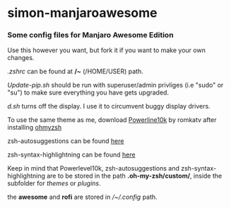 # simon-manjaroawesome
<h3>Some config files for Manjaro Awesome Edition</h3>

Use this however you want, but fork it if you want to make your own changes.

<i>.zshrc</i> can be found at <b>/~</b> (/HOME/USER) path.

<i>Update-pip.sh</i> should be run with superuser/admin privliges (i.e "sudo" or "su") to make sure everything you have gets upgraded.

<i>d.sh</i> turns off the display. I use it to circumvent buggy display drivers.

To use the same theme as me, download <a href="https://github.com/romkatv/powerlevel10k">Powerline10k</a> by romkatv
after installing <a href="https://github.com/ohmyzsh/ohmyzsh">ohmyzsh</a>

zsh-autosuggestions can be found <a href="https://github.com/zsh-users/zsh-autosuggestions">here</a>

zsh-syntax-highlightning can be found <a href="https://github.com/zsh-users/zsh-syntax-highlighting">here</a>

Keep in mind that Powerlevel10k, zsh-autosuggestions and zsh-syntax-highlightning are to be stored in the path <b>.oh-my-zsh/custom/</b>, inside the subfolder for <i>themes</i> or <i>plugins</i>.

the <b>awesome</b> and <b>rofi</b> are stored in <i>/~/.config</i> path.
